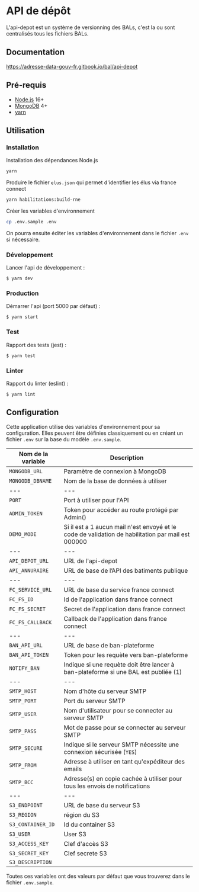 # API de dépôt

L'api-depot est un système de versionning des BALs, c'est la ou sont centralisés tous les fichiers BALs.

## Documentation

https://adresse-data-gouv-fr.gitbook.io/bal/api-depot

## Pré-requis

- [Node.js](https://nodejs.org) 16+
- [MongoDB](https://www.mongodb.com) 4+
- [yarn](https://www.yarnpkg.com)

## Utilisation

### Installation

Installation des dépendances Node.js

```bash
yarn
```

Produire le fichier `elus.json` qui permet d'identifier les élus via france connect

```bash
yarn habilitations:build-rne
```

Créer les variables d'environnement

```bash
cp .env.sample .env
```

On pourra ensuite éditer les variables d'environnement dans le fichier `.env` si nécessaire.

### Développement

Lancer l'api de développement :

```
$ yarn dev
```

### Production

Démarrer l'api (port 5000 par défaut) :

```
$ yarn start
```

### Test

Rapport des tests (jest) :

```
$ yarn test
```

### Linter

Rapport du linter (eslint) :

```
$ yarn lint
```

## Configuration

Cette application utilise des variables d'environnement pour sa configuration.
Elles peuvent être définies classiquement ou en créant un fichier `.env` sur la base du modèle `.env.sample`.

| Nom de la variable | Description                                                                                        |
| ------------------ | -------------------------------------------------------------------------------------------------- |
| `MONGODB_URL`      | Paramètre de connexion à MongoDB                                                                   |
| `MONGODB_DBNAME`   | Nom de la base de données à utiliser                                                               |
| ---                | ---                                                                                                |
| `PORT`             | Port à utiliser pour l'API                                                                         |
| `ADMIN_TOKEN`      | Token pour accéder au route protégé par Admin()                                                    |
| `DEMO_MODE`        | Si il est a 1 aucun mail n'est envoyé et le code de validation de habilitation par mail est 000000 |
| ---                | ---                                                                                                |
| `API_DEPOT_URL`    | URL de l'api-depot                                                                                 |
| `API_ANNURAIRE`    | URL de base de l’API des batiments publique                                                        |
| ---                | ---                                                                                                |
| `FC_SERVICE_URL`   | URL de base du service france connect                                                              |
| `FC_FS_ID`         | Id de l'application dans france connect                                                            |
| `FC_FS_SECRET`     | Secret de l'application dans france connect                                                        |
| `FC_FS_CALLBACK`   | Callback de l'application dans france connect                                                      |
| ---                | ---                                                                                                |
| `BAN_API_URL`      | URL de base de ban-plateforme                                                                      |
| `BAN_API_TOKEN`    | Token pour les requète vers ban-plateforme                                                         |
| `NOTIFY_BAN`       | Indique si une requète doit être lancer à ban-plateforme si une BAL est publiée (1)                |
| ---                | ---                                                                                                |
| `SMTP_HOST`        | Nom d'hôte du serveur SMTP                                                                         |
| `SMTP_PORT`        | Port du serveur SMTP                                                                               |
| `SMTP_USER`        | Nom d'utilisateur pour se connecter au serveur SMTP                                                |
| `SMTP_PASS`        | Mot de passe pour se connecter au serveur SMTP                                                     |
| `SMTP_SECURE`      | Indique si le serveur SMTP nécessite une connexion sécurisée (`YES`)                               |
| `SMTP_FROM`        | Adresse à utiliser en tant qu'expéditeur des emails                                                |
| `SMTP_BCC`         | Adresse(s) en copie cachée à utiliser pour tous les envois de notifications                        |
| ---                | ---                                                                                                |
| `S3_ENDPOINT`      | URL de base du serveur S3                                                                          |
| `S3_REGION`        | région du S3                                                                                       |
| `S3_CONTAINER_ID`  | Id du container S3                                                                                 |
| `S3_USER`          | User S3                                                                                            |
| `S3_ACCESS_KEY`    | Clef d'accès S3                                                                                    |
| `S3_SECRET_KEY`    | Clef secrete S3                                                                                    |
| `S3_DESCRIPTION`   |                                                                                                    |

Toutes ces variables ont des valeurs par défaut que vous trouverez dans le fichier `.env.sample`.
